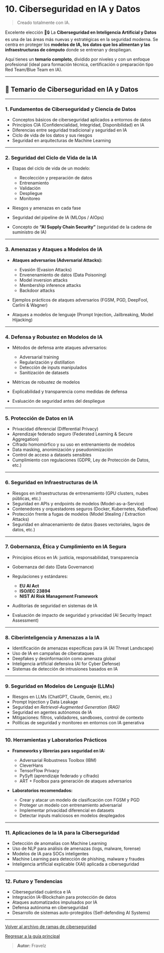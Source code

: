 # 10. Ciberseguridad en IA y Datos

> Creado totalmente con IA.

Excelente elección 🤖🔒
La **Ciberseguridad en Inteligencia Artificial y Datos** es una de las áreas más nuevas y estratégicas en la seguridad moderna. Se centra en proteger los **modelos de IA, los datos que los alimentan y las infraestructuras de cómputo** donde se entrenan y despliegan.

Aquí tienes un **temario completo**, dividido por niveles y con un enfoque profesional (ideal para formación técnica, certificación o preparación tipo Red Team/Blue Team en IA).

---

## 🧠 **Temario de Ciberseguridad en IA y Datos**

---

### **1. Fundamentos de Ciberseguridad y Ciencia de Datos**

* Conceptos básicos de ciberseguridad aplicados a entornos de datos
* Principios CIA (Confidencialidad, Integridad, Disponibilidad) en IA
* Diferencias entre seguridad tradicional y seguridad en IA
* Ciclo de vida de los datos y sus riesgos
* Seguridad en arquitecturas de Machine Learning

---

### **2. Seguridad del Ciclo de Vida de la IA**

* Etapas del ciclo de vida de un modelo:

  * Recolección y preparación de datos
  * Entrenamiento
  * Validación
  * Despliegue
  * Monitoreo
* Riesgos y amenazas en cada fase
* Seguridad del pipeline de IA (MLOps / AIOps)
* Concepto de **“AI Supply Chain Security”** (seguridad de la cadena de suministro de IA)

---

### **3. Amenazas y Ataques a Modelos de IA**

* **Ataques adversarios (Adversarial Attacks):**

  * Evasión (Evasion Attacks)
  * Envenenamiento de datos (Data Poisoning)
  * Model inversion attacks
  * Membership inference attacks
  * Backdoor attacks
* Ejemplos prácticos de ataques adversarios (FGSM, PGD, DeepFool, Carlini & Wagner)
* Ataques a modelos de lenguaje (Prompt Injection, Jailbreaking, Model Hijacking)

---

### **4. Defensa y Robustez en Modelos de IA**

* Métodos de defensa ante ataques adversarios:

  * Adversarial training
  * Regularización y distillation
  * Detección de inputs manipulados
  * Sanitización de datasets
* Métricas de robustez de modelos
* Explicabilidad y transparencia como medidas de defensa
* Evaluación de seguridad antes del despliegue

---

### **5. Protección de Datos en IA**

* Privacidad diferencial (Differential Privacy)
* Aprendizaje federado seguro (Federated Learning & Secure Aggregation)
* Cifrado homomórfico y su uso en entrenamiento de modelos
* Data masking, anonimización y pseudonimización
* Control de acceso a datasets sensibles
* Cumplimiento con regulaciones (GDPR, Ley de Protección de Datos, etc.)

---

### **6. Seguridad en Infraestructuras de IA**

* Riesgos en infraestructuras de entrenamiento (GPU clusters, nubes públicas, etc.)
* Seguridad en APIs y endpoints de modelos (Model-as-a-Service)
* Contenedores y orquestadores seguros (Docker, Kubernetes, Kubeflow)
* Protección frente a fugas de modelos (Model Stealing / Extraction Attacks)
* Seguridad en almacenamiento de datos (bases vectoriales, lagos de datos, etc.)

---

### **7. Gobernanza, Ética y Cumplimiento en IA Segura**

* Principios éticos en IA: justicia, responsabilidad, transparencia
* Gobernanza del dato (Data Governance)
* Regulaciones y estándares:

  * **EU AI Act**
  * **ISO/IEC 23894**
  * **NIST AI Risk Management Framework**
* Auditorías de seguridad en sistemas de IA
* Evaluación de impacto de seguridad y privacidad (AI Security Impact Assessment)

---

### **8. Ciberinteligencia y Amenazas a la IA**

* Identificación de amenazas específicas para IA (AI Threat Landscape)
* Uso de IA en campañas de ciberataques
* Deepfakes y desinformación como amenaza global
* Inteligencia artificial defensiva (AI for Cyber Defense)
* Sistemas de detección de intrusiones basados en IA

---

### **9. Seguridad en Modelos de Lenguaje (LLMs)**

* Riesgos en LLMs (ChatGPT, Claude, Gemini, etc.)
* Prompt Injection y Data Leakage
* Seguridad en *Retrieval-Augmented Generation (RAG)*
* Seguridad en agentes autónomos de IA
* Mitigaciones: filtros, validadores, sandboxes, control de contexto
* Políticas de seguridad y monitoreo en entornos con IA generativa

---

### **10. Herramientas y Laboratorios Prácticos**

* **Frameworks y librerías para seguridad en IA:**

  * Adversarial Robustness Toolbox (IBM)
  * CleverHans
  * TensorFlow Privacy
  * PySyft (aprendizaje federado y cifrado)
  * ART + Foolbox para generación de ataques adversarios
* **Laboratorios recomendados:**

  * Crear y atacar un modelo de clasificación con FGSM y PGD
  * Proteger un modelo con entrenamiento adversarial
  * Implementar privacidad diferencial en datasets
  * Detectar inputs maliciosos en modelos desplegados

---

### **11. Aplicaciones de la IA para la Ciberseguridad**

* Detección de anomalías con Machine Learning
* Uso de NLP para análisis de amenazas (logs, malware, forense)
* Modelos de IA para SOCs inteligentes
* Machine Learning para detección de phishing, malware y fraudes
* Inteligencia artificial explicable (XAI) aplicada a ciberseguridad

---

### **12. Futuro y Tendencias**

* Ciberseguridad cuántica e IA
* Integración IA–Blockchain para protección de datos
* Ataques automatizados impulsados por IA
* Defensa autónoma en ciberseguridad
* Desarrollo de sistemas auto-protegidos (Self-defending AI Systems)

---

[Volver al archivo de ramas de ciberseguridad](./../_ramasCiberseguridad.md#10-ciberseguridad-en-ia-y-datos)

[Regresar a la guía principal](./../readme.md#3-ramas-y-especializaciones-de-ciberseguridad)

> **Autor:** Fravelz
